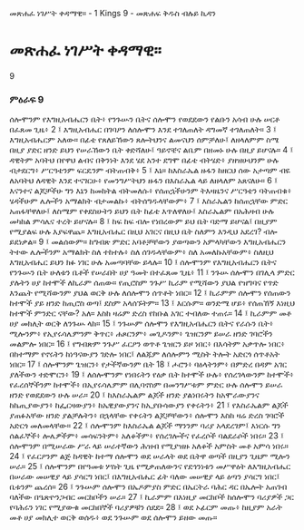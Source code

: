 ﻿
 መጽሐፈ ነገሥት ቀዳማዊ። - 1 Kings 9 - መጽሐፍ ቅዱስ ብሉይ ኪዳን
# መጽሐፈ ነገሥት ቀዳማዊ።
9
### ምዕራፍ 9
ሰሎሞንም የእግዚአብሔርን ቤት፥ የንጉሡን ቤትና ሰሎሞን የወደደውን የልቡን አሳብ ሁሉ ሠርቶ በፈጸመ ጊዜ፥
2 ፤ እግዚአብሔር በገባዖን ለሰሎሞን እንደ ተገለጠለት ዳግመኛ ተገለጠለት።
3 ፤ እግዚአብሔርም አለው። በፊቴ የጸለይኸውን ጸሎትህንና ልመናህን ሰምቻለሁ፤ ለዘላለምም ስሜ በዚያ ያድር ዘንድ ይህን የሠራኸውን ቤት ቀድሻለሁ፤ ዓይኖቼና ልቤም በዘመኑ ሁሉ በዚያ ይሆናሉ።
4 ፤ ዳዊትም አባትህ በየዋህ ልብና በቅንነት እንደ ሄደ አንተ ደግሞ በፊቴ ብትሄድ፥ ያዘዝሁህንም ሁሉ ብታደርግ፥ ሥርዓቴንም ፍርዴንም ብትጠብቅ፥
5 ፤ እኔ። ከእስራኤል ዙፋን ከዘርህ ሰው አታጣም ብዬ ለአባትህ ለዳዊት እንደ ተናገርሁ፥ የመንግሥትህን ዙፋን በእስራኤል ላይ ለዘላለም አጸናለሁ።
6 ፤ እናንተና ልጆቻችሁ ግን እኔን ከመከትል ብትመለሱ፥ የሰጠኋችሁንም ትእዛዜንና ሥርዓቴን ባትጠብቁ፥ ሄዳችሁም ሌሎችን አማልክት ብታመልኩ፥ ብትሰግዱላቸውም፥
7 ፤ እስራኤልን ከሰጠኋቸው ምድር አጠፋቸዋለሁ፤ ለስሜም የቀደስሁትን ይህን ቤት ከፊቴ እጥለዋለሁ፤ እስራኤልም በአሕዛብ ሁሉ መካከል ምሳሌና ተረት ይሆናሉ።
8 ፤ ከፍ ከፍ ብሎ የነበረውም ይህ ቤት ባድማ ይሆናል፤ በዚያም የሚያልፍ ሁሉ እያፍዋጨ። እግዚአብሔር በዚህ አገርና በዚህ ቤት ስለምን እንዲህ አደረገ? ብሎ ይደነቃል።
9 ፤ መልሰውም። ከግብጽ ምድር አባቶቻቸውን ያወጣውን አምላካቸውን እግዚአብሔርን ትተው ሌሎችንም አማልክት ስለ ተከተሉ፥ ስለ ሰገዱላቸውም፥ ስለ አመለኩአቸውም፥ ስለዚህ እግዚአብሔር ይህን ክፉ ነገር ሁሉ አመጣባቸው ይላሉ።
10 ፤ ሰሎሞንም የእግዚአብሔርን ቤትና የንጉሡን ቤት ሁለቱን ቤቶች የሠራበት ሀያ ዓመት በተፈጸመ ጊዜ፥
11 ፤ ንጉሡ ሰሎሞን በገሊላ ምድር ያሉትን ሀያ ከተሞች ለኪራም ሰጠው። የጢሮስም ንጉሥ ኪራም የሚሻውን ያህል የዝግባና የጥድ እንጨት የሚሻውንም ያህል ወርቅ ሁሉ ለሰሎሞን ሰጥቶት ነበር።
12 ፤ ኪራምም ሰሎሞን የሰጠውን ከተሞች ያይ ዘንድ ከጢሮስ ወጣ፤ ደስም አላሰኙትም።
13 ፤ እርሱም። ወንድሜ ሆይ፥ የሰጠኸኝ እነዚህ ከተሞች ምንድር ናቸው? አለ። እስከ ዛሬም ድረስ የከቡል አገር ተብለው ተጠሩ።
14 ፤ ኪራምም መቶ ሀያ መክሊት ወርቅ ለንጉሡ ላከ።
15 ፤ ንጉሡም ሰሎሞን የእግዚአብሔርን ቤትና የራሱን ቤት፥ ሚሎንም፥ የኢየሩሳሌምንም ቅጥር፥ ሐጾርንም፥ መጊዶንም፥ ጌዝርንም ይሠራ ዘንድ ገባሮችን መልምሎ ነበር።
16 ፤ የግብጽም ንጉሥ ፈርዖን ወጥቶ ጌዝርን ይዞ ነበር፥ በእሳትም አቃጥሎ ነበር፥ በከተማም የኖሩትን ከነዓናውያን ገድሎ ነበር፤ ለልጁም ለሰሎምን ሚስት ትሎት አድርጎ ሰጥቶአት ነበር።
17 ፤ ሰሎሞንም ጌዝርን፥ የታችኛውንም ቤት
18 ፤ ሖሮን፥ ባዕላትንም፥ በምድረ በዳም አገር ያለችውን ተድሞርን፥
19 ፤ ለሰሎሞንም የነበሩትን የዕቃ ቤት ከተሞች ሁሉ፥ የሰረገላውንም ከተሞች፥ የፈረሰኞችንም ከተሞች፥ በኢየሩሳሌምም በሊባኖስም በመንግሥቱም ምድር ሁሉ ሰሎሞን ይሠራ ዘንድ የወደደውን ሁሉ ሠራ።
20 ፤ ከእስራኤልም ልጆች ዘንድ ያልነበሩትን ከአሞራውያንና ከኬጢያውያን፥ ከፌርዛውያን፥ ከኤዊያውያንና ከኢያቡሳውያን የቀሩትን፥
21 ፤ የእስራኤልም ልጆች ያጠፉአቸው ዘንድ ያልቻሉትን፥ በኋላቸው የቀሩትን ልጆቻቸውን፥ ሰሎሞን እስከ ዛሬ ድረስ ገባሮች አድርጎ መለመላቸው።
22 ፤ ሰሎሞንም ከእስራኤል ልጆች ማንንም ባሪያ አላደረገም፤ እነርሱ ግን ሰልፈኞች፥ ሎሌዎችም፥ መሳፍንትም፥ አለቆችም፥ የሰረገሎችና የፈረሶች ባልደራሶች ነበሩ።
23 ፤ ሰሎሞንም በሚሠራው ሥራ ላይ ሠራተኛውን ሕዝብ የሚያዝዙ አለቆች አምስት መቶ አምሳ ነበሩ።
24 ፤ የፈርዖንም ልጅ ከዳዊት ከተማ ሰሎሞን ወደ ሠራላት ወደ ቤትዋ ወጣች በዚያን ጊዜም ሚሎን ሠራ።
25 ፤ ሰሎሞንም በየዓመቱ ሦስት ጊዜ የሚቃጠለውንና የደኅንነቱን መሥዋዕት ለእግዚአብሔር በሠራው መሠዊያ ላይ ያሳርግ ነበር፤ በእግዚአብሔር ፊት ባለው መሠዊያ ላይ ዕጣን ያሳርግ ነበር፤ ቤቱንም ጨረሰ።
26 ፤ ንጉሡም ሰሎሞን በኤዶምያስ ምድር በኤርትራ ባሕር ዳር በኤሎት አጠገብ ባለችው በዔጽዮንጋብር መርከቦችን ሠራ።
27 ፤ ኪራምም በእነዚያ መርከቦች ከሰሎሞን ባሪያዎች ጋር የባሕሩን ነገር የሚያውቁ መርከበኞች ባሪያዎቹን ሰደደ።
28 ፤ ወደ ኦፊርም መጡ፥ ከዚያም አራት መቶ ሀያ መክሊተ ወርቅ ወሰዱ፥ ወደ ንጉሡም ወደ ሰሎሞን ይዘው መጡ። 
